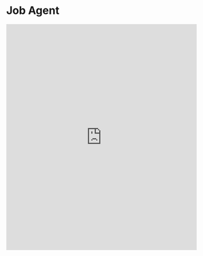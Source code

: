 # Job Agent

<iframe src="https://www.linkedin.com/embed/feed/update/urn:li:ugcPost:7125225035765587970" height="596" width="504" frameborder="0" allowfullscreen="" title="Embedded post"></iframe>
